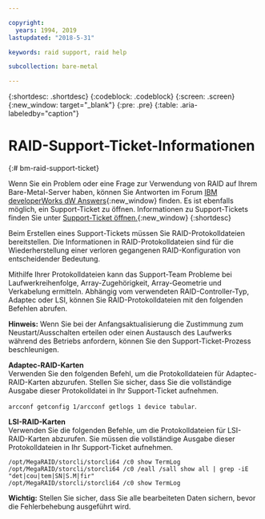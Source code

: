 ```yaml
---

copyright:
  years: 1994, 2019
lastupdated: "2018-5-31"

keywords: raid support, raid help

subcollection: bare-metal

---
```


{:shortdesc: .shortdesc}
{:codeblock: .codeblock}
{:screen: .screen}
{:new_window: target="_blank"}
{:pre: .pre}
{:table: .aria-labeledby="caption"}

# RAID-Support-Ticket-Informationen
{:# bm-raid-support-ticket}

Wenn Sie ein Problem oder eine Frage zur Verwendung von RAID auf Ihrem Bare-Metal-Server haben, können Sie Antworten im Forum [IBM developerWorks dW Answers](https://developer.ibm.com/answers/topics/ibm-cloud/){:new_window} finden.
Es ist ebenfalls möglich, ein Support-Ticket zu öffnen. Informationen zu Support-Tickets finden Sie unter [Support-Ticket öffnen.](https://test.cloud.ibm.com/docs/get-support?topic=get-support-getting-customer-support#open-ticket){:new_window}
{:shortdesc}

<!--During a drive or RAID failure, support tickets are automatically created. You can create a support ticket for other problems.--> Beim Erstellen eines Support-Tickets müssen Sie RAID-Protokolldateien bereitstellen. Die Informationen in RAID-Protokolldateien sind für die Wiederherstellung einer verloren gegangenen RAID-Konfiguration von entscheidender Bedeutung.
Mithilfe Ihrer Protokolldateien kann das Support-Team Probleme bei Laufwerkreihenfolge, Array-Zugehörigkeit, Array-Geometrie und Verkabelung ermitteln. Abhängig vom verwendeten RAID-Controller-Typ, Adaptec oder LSI, können Sie RAID-Protokolldateien mit den folgenden Befehlen abrufen. 

**Hinweis:** Wenn Sie bei der Anfangsaktualisierung die Zustimmung zum Neustart/Ausschalten erteilen oder einen Austausch des Laufwerks während des Betriebs anfordern, können Sie den Support-Ticket-Prozess beschleunigen.

<b>Adaptec-RAID-Karten</b><br>
Verwenden Sie den folgenden Befehl, um die Protokolldateien für Adaptec-RAID-Karten abzurufen. Stellen Sie sicher, dass Sie die vollständige Ausgabe dieser Protokolldatei in Ihr Support-Ticket aufnehmen.

`arcconf getconfig 1/arcconf getlogs 1 device tabular`.

<b>LSI-RAID-Karten</b><br>
Verwenden Sie die folgenden Befehle, um die Protokolldateien für LSI-RAID-Karten abzurufen. Sie müssen die vollständige Ausgabe dieser Protokolldateien in Ihr Support-Ticket aufnehmen.
```/opt/MegaRAID/storcli/storcli64 /c0 show all
/opt/MegaRAID/storcli/storcli64 /c0 show TermLog
/opt/MegaRAID/storcli/storcli64 /c0 /eall /sall show all | grep -iE "det|cou|tem|SN|S.M|fir"
/opt/MegaRAID/storcli/storcli64 /c0 show TermLog
```
**Wichtig:** Stellen Sie sicher, dass Sie alle bearbeiteten Daten sichern, bevor die Fehlerbehebung ausgeführt wird.
